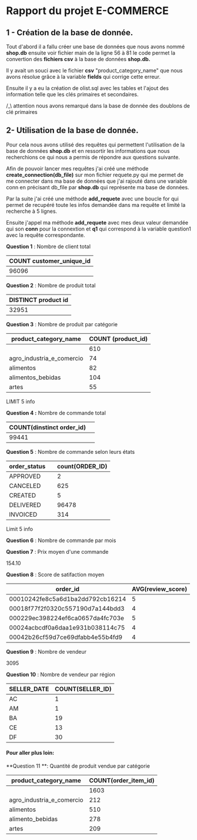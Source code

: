 # **Rapport du projet  E-COMMERCE**





## 1 -  Création de la base de donnée.



Tout d'abord il a fallu créer une base de données que nous avons nommé **shop.db** ensuite voir fichier main de la ligne 56 à 81 le code permet la convertion des **fichiers csv** à la base de données **shop.db.**

Il y avait un souci avec le fichier **csv** "product_category_name" que nous avons résolue grâce à la variable **fields** qui corrige cette erreur.

Ensuite il y a eu la création de olist.sql avec les tables et l'ajout des information telle que les clés primaires et secondaires. 

/_\  attention nous avons remarqué dans la base de donnée des doublons de clé primaires 



## 2- Utilisation de la base de donnée.

Pour cela nous avons utilisé des requêtes qui permettent l'utilisation de la base de données **shop.db**  et en ressortir les informations que nous recherchions ce qui nous a permis de répondre aux questions suivante.

Afin de pouvoir lancer mes requêtes j'ai  créé une méthode **create_connection(db_file)** sur mon fichier requete.py qui me permet de me connecter dans ma base de données  que j'ai rajouté dans une variable conn en précisant db_file par **shop.db**  qui représente ma base de données.

Par la suite j'ai créé une méthode **add_requete**  avec une boucle for qui permet de recupéré toute les infos demandée dans ma requête et limité la recherche à 5 lignes.

Ensuite j'appel ma méthode **add_requete** avec mes deux valeur demandée qui son **conn** pour la connextion et **q1** qui correspond à la variable question1 avec la requête correspondante.





**Question 1** : Nombre de client total 

| COUNT customer_unique_id |
| ------------------------ |
| 96096                    |

**Question 2**  : Nombre de produit total 

| DISTINCT product id |
| ------------------- |
| 32951               |

**Question 3** :  Nombre de produit par catégorie

| product_category_name     | COUNT (product_id) |
| ------------------------- | ------------------ |
|                           | 610                |
| agro_industria_e_comercio | 74                 |
| alimentos                 | 82                 |
| alimentos_bebidas         | 104                |
| artes                     | 55                 |

LIMIT 5 info

**Question 4 :**  Nombre de commande total 

| COUNT(dinstinct order_id) |      |
| ------------------------- | ---- |
| 99441                     |      |

**Question 5** :  Nombre de commande selon leurs états

| order_status |      | count(ORDER_ID) |
| ------------ | ---- | --------------- |
| APPROVED     |      | 2               |
| CANCELED     |      | 625             |
| CREATED      |      | 5               |
| DELIVERED    |      | 96478           |
| INVOICED     |      | 314             |

Limit 5 info



**Question 6** : Nombre de commande par mois



**Question 7** : Prix moyen d'une commande

154.10



**Question 8** : Score de satifaction moyen

| order_id                         | AVG(review_score) |
| -------------------------------- | ----------------- |
| 00010242fe8c5a6d1ba2dd792cb16214 | 5                 |
| 00018f77f2f0320c557190d7a144bdd3 | 4                 |
| 000229ec398224ef6ca0657da4fc703e | 5                 |
| 00024acbcdf0a6daa1e931b038114c75 | 4                 |
| 00042b26cf59d7ce69dfabb4e55b4fd9 | 4                 |

**Question 9** : Nombre de vendeur

3095



**Question 10** :  Nombre de vendeur par région 

| SELLER_DATE | COUNT(SELLER_ID) |
| ----------- | ---------------- |
| AC          | 1                |
| AM          | 1                |
| BA          | 19               |
| CE          | 13               |
| DF          | 30               |





#### Pour aller plus loin:



**Question 11 **:   Quantité de produit vendue par catégorie 

| product_category_name     | COUNT(order_item_id) |
| ------------------------- | -------------------- |
|                           | 1603                 |
| agro_industria_e_comercio | 212                  |
| alimentos                 | 510                  |
| alimento_bebidas          | 278                  |
| artes                     | 209                  |

